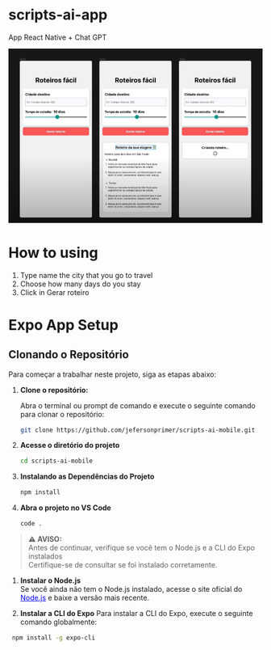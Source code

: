 # scripts-ai-app
App React Native + Chat GPT

<img src="./assets/image-software.png">

# How to using
1. Type name the city that you go to travel
2. Choose how many days do you stay
3. Click in Gerar roteiro

# Expo App Setup

## Clonando o Repositório

Para começar a trabalhar neste projeto, siga as etapas abaixo:

1. **Clone o repositório:**

   Abra o terminal ou prompt de comando e execute o seguinte comando para clonar o repositório:

   ```bash
   git clone https://github.com/jefersonprimer/scripts-ai-mobile.git

2. **Acesse o diretório do projeto**
    ```bash
   cd scripts-ai-mobile

3. **Instalando as Dependências do Projeto**
      ```bash
   npm install

4. **Abra o projeto no VS Code**
      ```bash
   code .

> **⚠️ AVISO:**  
> Antes de continuar, verifique se você tem o Node.js e a CLI do Expo instalados <br/>
> Certifique-se de consultar se foi instalado corretamente.
> 

1. **Instalar o Node.js**  
Se você ainda não tem o Node.js instalado, acesse o site oficial do <a href="https://nodejs.org/pt" target="_blank" style="color: blue;">Node.js</a> e baixe a versão mais recente.

2. **Instalar a CLI do Expo**
Para instalar a CLI do Expo, execute o seguinte comando globalmente:
  ```bash
   npm install -g expo-cli
